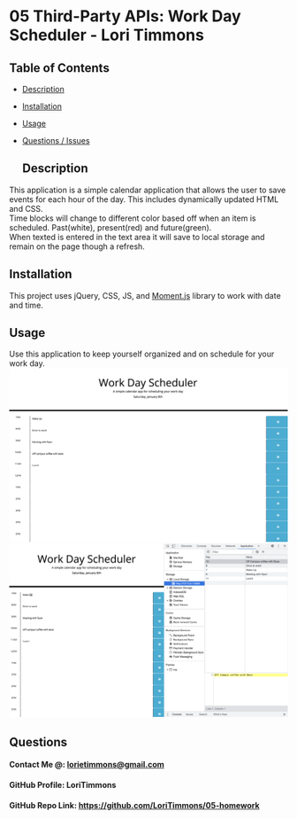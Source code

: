 # 05 Third-Party APIs: Work Day Scheduler - Lori Timmons 

## Table of Contents 
* [Description](#Description)  <br>
* [Installation](#Installation)<br>
* [Usage](#Usage)<br>
* [Questions / Issues](#Questions)<br>

  ## Description
This application is a simple calendar application that allows the user to save events for each hour of the day. This includes dynamically updated HTML and CSS. <br> Time blocks will change to different color based off when an item is scheduled. Past(white), present(red) and future(green). <br> When texted is entered in the text area it will save to local storage and remain on the page though a refresh. 
 

  ## Installation
  This project uses jQuery, CSS, JS, and [Moment.js](https://momentjs.com/) library to work with date and time. 

  ## Usage
  Use this application to keep yourself organized and on schedule for your work day. 
  <br>
  ![VS Image 1](./assets/images/05-SS1.png) 
  ![VS Image 2](./assets/images/05-SS2.png) 

## Questions
  #### Contact Me @: lorietimmons@gmail.com<br>
  #### GitHub Profile: LoriTimmons
  #### GitHub Repo Link: https://github.com/LoriTimmons/05-homework


